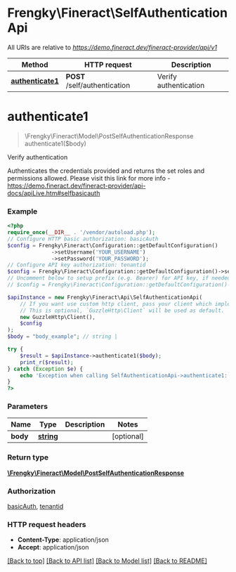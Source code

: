 # Frengky\Fineract\SelfAuthenticationApi

All URIs are relative to *https://demo.fineract.dev/fineract-provider/api/v1*

Method | HTTP request | Description
------------- | ------------- | -------------
[**authenticate1**](SelfAuthenticationApi.md#authenticate1) | **POST** /self/authentication | Verify authentication

# **authenticate1**
> \Frengky\Fineract\Model\PostSelfAuthenticationResponse authenticate1($body)

Verify authentication

Authenticates the credentials provided and returns the set roles and permissions allowed.  Please visit this link for more info - https://demo.fineract.dev/fineract-provider/api-docs/apiLive.htm#selfbasicauth

### Example
```php
<?php
require_once(__DIR__ . '/vendor/autoload.php');
// Configure HTTP basic authorization: basicAuth
$config = Frengky\Fineract\Configuration::getDefaultConfiguration()
              ->setUsername('YOUR_USERNAME')
              ->setPassword('YOUR_PASSWORD');
// Configure API key authorization: tenantid
$config = Frengky\Fineract\Configuration::getDefaultConfiguration()->setApiKey('fineract-platform-tenantid', 'YOUR_API_KEY');
// Uncomment below to setup prefix (e.g. Bearer) for API key, if needed
// $config = Frengky\Fineract\Configuration::getDefaultConfiguration()->setApiKeyPrefix('fineract-platform-tenantid', 'Bearer');

$apiInstance = new Frengky\Fineract\Api\SelfAuthenticationApi(
    // If you want use custom http client, pass your client which implements `GuzzleHttp\ClientInterface`.
    // This is optional, `GuzzleHttp\Client` will be used as default.
    new GuzzleHttp\Client(),
    $config
);
$body = "body_example"; // string | 

try {
    $result = $apiInstance->authenticate1($body);
    print_r($result);
} catch (Exception $e) {
    echo 'Exception when calling SelfAuthenticationApi->authenticate1: ', $e->getMessage(), PHP_EOL;
}
?>
```

### Parameters

Name | Type | Description  | Notes
------------- | ------------- | ------------- | -------------
 **body** | [**string**](../Model/string.md)|  | [optional]

### Return type

[**\Frengky\Fineract\Model\PostSelfAuthenticationResponse**](../Model/PostSelfAuthenticationResponse.md)

### Authorization

[basicAuth](../../README.md#basicAuth), [tenantid](../../README.md#tenantid)

### HTTP request headers

 - **Content-Type**: application/json
 - **Accept**: application/json

[[Back to top]](#) [[Back to API list]](../../README.md#documentation-for-api-endpoints) [[Back to Model list]](../../README.md#documentation-for-models) [[Back to README]](../../README.md)

